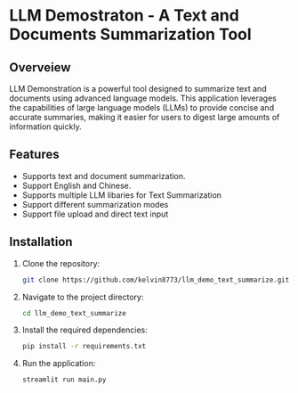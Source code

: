 # LLM Demostraton - A Text and Documents Summarization Tool

## Overveiew

LLM Demonstration is a powerful tool designed to summarize text and documents using advanced language models. This application leverages the capabilities of large language models (LLMs) to provide concise and accurate summaries, making it easier for users to digest large amounts of information quickly.

## Features

- Supports text and document summarization.
- Support English and Chinese.
- Supports multiple LLM libaries for Text Summarization
- Support different summarization modes
- Support file upload and direct text input

## Installation

1. Clone the repository:
   ```bash
   git clone https://github.com/kelvin8773/llm_demo_text_summarize.git
   ```
2. Navigate to the project directory:
   ```bash
   cd llm_demo_text_summarize
   ```
3. Install the required dependencies:

   ```bash
   pip install -r requirements.txt
   ```

4. Run the application:
   ```bash
   streamlit run main.py
   ```
